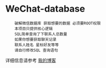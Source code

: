 # WeChat-database
        破解微信数据库 获取想要的数据 必须要ROOT权限
        本项目只提供核心逻辑 
        SQL简单查询了下联系人总数量
        如果你想要获取聊天记录
        联系人姓名 星标好友等等 
        请自行修改SQL 查询语句  
详细信息请参考 [我的博客](http://blog.csdn.net/qq_35834055)     
       
